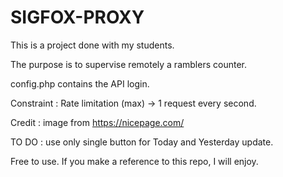 # SIGFOX-PROXY

This is a project done with my students.

The purpose is to supervise remotely a ramblers counter.

config.php contains the API login.

Constraint : Rate limitation (max) -> 1 request every second.

Credit : image from https://nicepage.com/

TO DO : use only single button for Today and Yesterday update.

Free to use. If you make a reference to this repo, I will enjoy.
